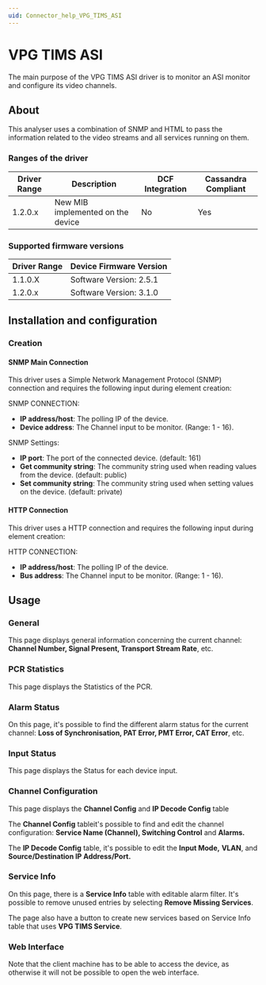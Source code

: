 ```yaml
---
uid: Connector_help_VPG_TIMS_ASI
---
```


# VPG TIMS ASI

The main purpose of the VPG TIMS ASI driver is to monitor an ASI monitor and configure its video channels.

## About

This analyser uses a combination of SNMP and HTML to pass the information related to the video streams and all services running on them.

### Ranges of the driver

| **Driver Range** | **Description**                   | **DCF Integration** | **Cassandra Compliant** |
|------------------|-----------------------------------|---------------------|-------------------------|
| 1.2.0.x          | New MIB implemented on the device | No                  | Yes                     |

### Supported firmware versions

| **Driver Range** | **Device Firmware Version** |
|------------------|-----------------------------|
| 1.1.0.X          | Software Version: 2.5.1     |
| 1.2.0.x          | Software Version: 3.1.0     |

## Installation and configuration

### Creation

#### SNMP Main Connection

This driver uses a Simple Network Management Protocol (SNMP) connection and requires the following input during element creation:

SNMP CONNECTION:

- **IP address/host**: The polling IP of the device.
- **Device address**: The Channel input to be monitor. (Range: 1 - 16).

SNMP Settings:

- **IP port**: The port of the connected device. (default: 161)
- **Get community string**: The community string used when reading values from the device. (default: public)
- **Set community string**: The community string used when setting values on the device. (default: private)

#### HTTP Connection

This driver uses a HTTP connection and requires the following input during element creation:

HTTP CONNECTION:

- **IP address/host**: The polling IP of the device.
- **Bus address**: The Channel input to be monitor. (Range: 1 - 16).

## Usage

### General

This page displays general information concerning the current channel: **Channel Number, Signal Present, Transport Stream Rate**, etc.

### PCR Statistics

This page displays the Statistics of the PCR.

### Alarm Status

On this page, it's possible to find the different alarm status for the current channel: **Loss of Synchronisation, PAT Error, PMT Error, CAT Error**, etc.

### Input Status

This page displays the Status for each device input.

### Channel Configuration

This page displays the **Channel Config** and **IP Decode Config** table

The **Channel Config** tableit's possible to find and edit the channel configuration: **Service Name (Channel), Switching Control** and **Alarms.**

The **IP Decode Config** table, it's possible to edit the **Input Mode,** **VLAN**, and **Source/Destination IP Address/Port.**

### Service Info

On this page, there is a **Service Info** table with editable alarm filter. It's possible to remove unused entries by selecting **Remove Missing Services**.

The page also have a button to create new services based on Service Info table that uses **VPG TIMS Service**.

### Web Interface

Note that the client machine has to be able to access the device, as otherwise it will not be possible to open the web interface.

